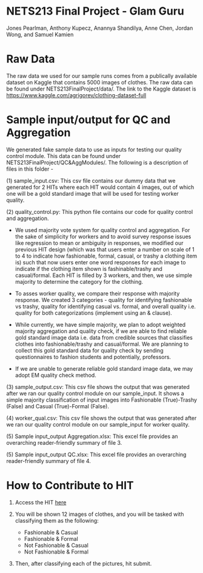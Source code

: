 # NETS213 Final Project - Glam Guru
Jones Pearlman, Anthony Kupecz, Anannya Shandilya, Anne Chen, Jordan Wong, and Samuel Kamien

# Raw Data
The raw data we used for our sample runs comes from a publically available dataset on Kaggle that contains 5000 images of clothes. The raw data can be found under NETS213FinalProject/data/. The link to the Kaggle dataset is https://www.kaggle.com/agrigorev/clothing-dataset-full

# Sample input/output for QC and Aggregation
We generated fake sample data to use as inputs for testing our quality control module. This data can be found under NETS213FinalProject/QC&AggModules/. The following is a description of files in this folder - 

(1) sample_input.csv: This csv file contains our dummy data that we generated for 2 HITs where each HIT would contain 4 images, out of which one will be a gold standard image that will be used for testing worker quality.

(2) quality_control.py: This python file contains our code for quality control and aggregation. 

* We used majority vote system for quality control and aggregation. For the sake of simplicity for workers and to avoid survey response issues like regression to mean or ambiguity in responses, we modified our previous HIT design (which was that users enter a number on scale of 1 to 4 to indicate how fashionable, formal, casual, or trashy a clothing item is) such that now users enter one word responses for each image to indicate if the clothing item shown is fashinable/trashy and casual/formal. Each HIT is filled by 3 workers, and then, we use simple majority to determine the category for the clothing. 

* To asses worker quality, we compare their response with majority response. We created 3 categories - quality for identifying fashionable vs trashy, quality for identifying casual vs. formal, and overall quality i.e. quality for both categorizations (implement using an & clause).

* While currently, we have simple majority, we plan to adopt weighted majority aggregation and quality check, if we are able to find reliable gold standard image data i.e. data from credible sources that classifies clothes into fashionable/trashy and casual/formal. We are planning to collect this gold standard data for quality check by sending questionnaires to fashion students and potentially, professors.

* If we are unable to generate reliable gold standard image data, we may adopt EM quality check method.

(3) sample_output.csv: This csv file shows the output that was generated after we ran our quality control module on our sample_input. It shows a simple majority classification of input images into Fashionable (True)-Trashy (False) and Casual (True)-Formal (False).

(4) worker_qual.csv: This csv file shows the output that was generated after we ran our quality control module on our sample_input for worker quality.

(5) Sample input_output Aggregation.xlsx: This excel file provides an overarching reader-friendly summary of file 3.

(5) Sample input_output QC.xlsx: This excel file provides an overarching reader-friendly summary of file 4.

# How to Contribute to HIT

1. Access the HIT [here](https://workersandbox.mturk.com/projects/3KAXSJ4SD4T124TF83NVAJ1CPU75QF/tasks/3WRBLBQ2GR8AP8FOQV2XOSE28JQ0GA?assignment_id=3L4D84MILZSYDU9FMCZNGG1FKOAHJQ&auto_accept=true)

2. You will be shown 12 images of clothes, and you will be tasked with classifying them as the following:
   - Fashionable & Casual
   - Fashionable & Formal
   - Not Fashionable & Casual
   - Not Fashionable & Formal

3. Then, after classifying each of the pictures, hit submit.

